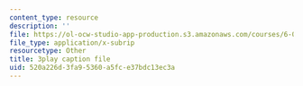 ```yaml
---
content_type: resource
description: ''
file: https://ol-ocw-studio-app-production.s3.amazonaws.com/courses/6-046j-design-and-analysis-of-algorithms-spring-2015/520a226d3fa95360a5fce37bdc13ec3a_NzgFUwOaoIw.vtt
file_type: application/x-subrip
resourcetype: Other
title: 3play caption file
uid: 520a226d-3fa9-5360-a5fc-e37bdc13ec3a
---
```

